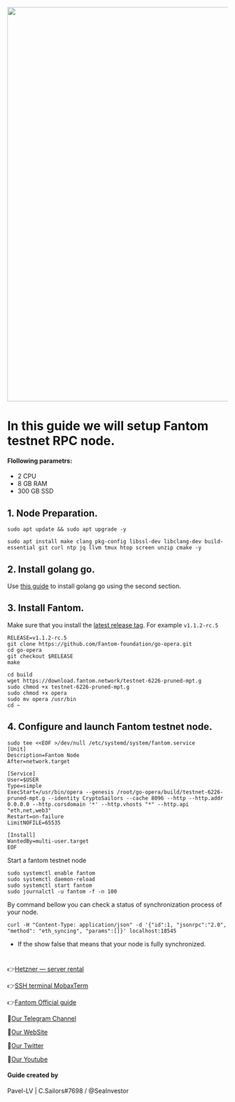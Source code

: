 <p align="center">
 <img src="https://i.postimg.cc/9QfDm4fz/Fantom-1.png"width="900"/></a>
</p>

# In this guide we will setup Fantom testnet RPC node.

#### Flollowing parametrs:
- 2 CPU
- 8 GB RAM
- 300 GB SSD

## 1. Node Preparation.
```
sudo apt update && sudo apt upgrade -y
```
```
sudo apt install make clang pkg-config libssl-dev libclang-dev build-essential git curl ntp jq llvm tmux htop screen unzip cmake -y
```
## 2. Install golang go.
Use [this guide](https://github.com/CryptoSailors/cryptosailors-tools/tree/main/Install%20Golang%20%22Go%22#2-if-you-installing-golang-go-on-clear-server-you-need-input-following-commands) to install golang go using the second section.

## 3. Install Fantom.
Make sure that you install the [latest release tag](https://github.com/Fantom-foundation/go-opera/tags). For example `v1.1.2-rc.5`
```
RELEASE=v1.1.2-rc.5
git clone https://github.com/Fantom-foundation/go-opera.git
cd go-opera
git checkout $RELEASE
make
```
```
cd build
wget https://download.fantom.network/testnet-6226-pruned-mpt.g
sudo chmod +x testnet-6226-pruned-mpt.g
sudo chmod +x opera
sudo mv opera /usr/bin
cd ~
```
## 4. Configure and launch Fantom testnet node.
```
sudo tee <<EOF >/dev/null /etc/systemd/system/fantom.service
[Unit]
Description=Fantom Node
After=network.target

[Service]
User=$USER
Type=simple
ExecStart=/usr/bin/opera --genesis /root/go-opera/build/testnet-6226-pruned-mpt.g --identity CryptoSailors --cache 8096 --http --http.addr 0.0.0.0 --http.corsdomain '*' --http.vhosts "*" --http.api "eth,net,web3" 
Restart=on-failure
LimitNOFILE=65535

[Install]
WantedBy=multi-user.target
EOF
```
Start a fantom testnet node
```
sudo systemctl enable fantom
sudo systemctl daemon-reload
sudo systemctl start fantom
sudo journalctl -u fantom -f -n 100
```
By command bellow you can check a status of synchronization process of your node.

```
curl -H "Content-Type: application/json" -d '{"id":1, "jsonrpc":"2.0", "method": "eth_syncing", "params":[]}' localhost:18545
```
- If the show false that means that your node is fully synchronized.

#

👉[Hetzner — server rental](https://hetzner.cloud/?ref=NY9VHC3PPsL0)

👉[SSH terminal MobaxTerm](https://mobaxterm.mobatek.net/download.html)

👉[Fantom Official guide](https://docs.fantom.foundation/)

🔰[Our Telegram Channel](https://t.me/CryptoSailorsAnn)

🔰[Our WebSite](cryptosailors.tech)

🔰[Our Twitter](https://twitter.com/Crypto_Sailors)

🔰[Our Youtube](https://www.youtube.com/@CryptoSailors)

#### Guide created by 
Pavel-LV | C.Sailors#7698 / @SeaInvestor
                                                    
